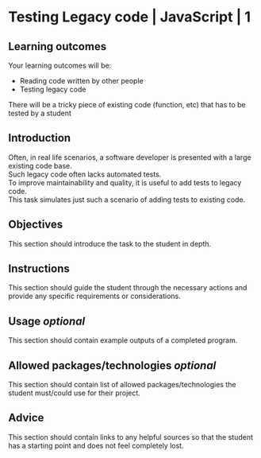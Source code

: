 # Testing Legacy code | JavaScript | 1


## Learning outcomes

Your learning outcomes will be:
- Reading code written by other people
- Testing legacy code

There will be a tricky piece of existing code (function, etc) that has to be tested by a student



## Introduction

Often, in real life scenarios, a software developer is presented with a large existing code base.  
Such legacy code often lacks automated tests.  
To improve maintainability and quality, it is useful to add tests to legacy code.  
This task simulates just such a scenario of adding tests to existing code.

## Objectives

This section should introduce the task to the student in depth.

## Instructions

This section should guide the student through the necessary actions and provide any specific requirements or considerations. 


## Usage *optional*

This section should contain example outputs of a completed program.

## Allowed packages/technologies *optional*

This section should contain list of allowed packages/technologies the student must/could use for their project.

## Advice

This section should contain links to any helpful sources so that the student has a starting point and does not feel completely lost.